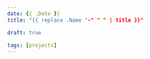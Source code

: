 ```yaml
---
date: {{ .Date }}
title: "{{ replace .Name "-" " " | title }}"

draft: true

tags: [projects]
---
```


